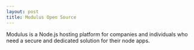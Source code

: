 ```yaml
---
layout: post
title: Modulus Open Source
---
```


Modulus is a Node.js hosting platform for companies and individuals who need a secure and dedicated solution for their node apps.
